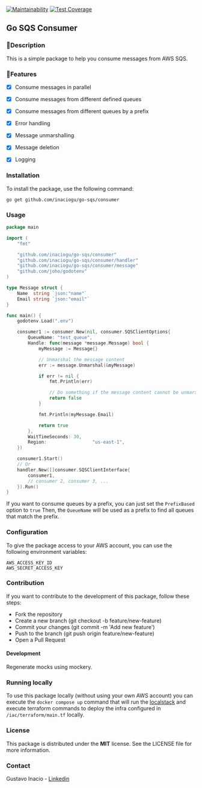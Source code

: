 [![Maintainability](https://api.codeclimate.com/v1/badges/9693cf5c61dc08d04fd5/maintainability)](https://codeclimate.com/github/inaciogu/go-sqs-consumer/maintainability)
[![Test Coverage](https://api.codeclimate.com/v1/badges/9693cf5c61dc08d04fd5/test_coverage)](https://codeclimate.com/github/inaciogu/go-sqs-consumer/test_coverage)

## Go SQS Consumer

### 🌟Description
This is a simple package to help you consume messages from AWS SQS.

### 🚀Features
- [x] Consume messages in parallel
- [x] Consume messages from different defined queues
- [x] Consume messages from different queues by a prefix
- [x] Error handling
- [x] Message unmarshalling
- [x] Message deletion
- [x] Logging


### Installation
To install the package, use the following command:

``````shell
go get github.com/inaciogu/go-sqs/consumer
``````

### Usage

``````go
package main

import (
	"fmt"

	"github.com/inaciogu/go-sqs/consumer"
	"github.com/inaciogu/go-sqs/consumer/handler"
	"github.com/inaciogu/go-sqs/consumer/message"
	"github.com/joho/godotenv"
)

type Message struct {
	Name  string `json:"name"`
	Email string `json:"email"`
}

func main() {
	godotenv.Load(".env")

	consumer1 := consumer.New(nil, consumer.SQSClientOptions{
		QueueName: "test_queue",
		Handle: func(message *message.Message) bool {
			myMessage := Message{}

			// Unmarshal the message content
			err := message.Unmarshal(&myMessage)

			if err != nil {
				fmt.Println(err)

				// Do something if the message content cannot be unmarshalled
				return false
			}

			fmt.Println(myMessage.Email)

			return true
		},
		WaitTimeSeconds: 30,
		Region:                 "us-east-1",
	})

	consumer1.Start()
	// Or
	handler.New([]consumer.SQSClientInterface{
		consumer1,
		// consumer 2, consumer 3, ...
	}).Run()
}

``````
If you want to consume queues by a prefix, you can just set the `PrefixBased` option to `true` Then, the `QueueName` will be used as a prefix to find all queues that match the prefix.

### Configuration
To give the package access to your AWS account, you can use the following environment variables:

``````shell
AWS_ACCESS_KEY_ID
AWS_SECRET_ACCESS_KEY
``````

### Contribution
If you want to contribute to the development of this package, follow these steps:

- Fork the repository
- Create a new branch (git checkout -b feature/new-feature)
- Commit your changes (git commit -m 'Add new feature')
- Push to the branch (git push origin feature/new-feature)
- Open a Pull Request

#### Development 
Regenerate mocks using mockery.

### Running locally
To use this package locally (without using your own AWS account) you can execute the `docker compose up` command that will run the [localstack](https://www.localstack.cloud/) and execute terraform commands to deploy the infra configured in `/iac/terraform/main.tf` locally.

### License
This package is distributed under the **MIT** license. See the LICENSE file for more information.

### Contact
Gustavo Inacio - [Linkedin](https://linkedin.com/in/inaciogu)
